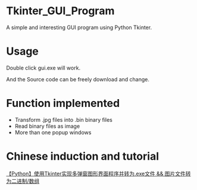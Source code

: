 # Tkinter_GUI_Program
A simple and interesting GUI program using Python Tkinter.

# Usage 
Double click gui.exe will work. 

And the Source code can be freely download and change. 

# Function implemented
- Transform .jpg files into .bin binary files
- Read binary files as image
- More than one popup windows

# Chinese induction and tutorial
[【Python】使用Tkinter实现多弹窗图形界面程序并转为.exe文件 && 图片文件转为二进制/数组](https://blog.csdn.net/qq_31417941/article/details/100546916)
